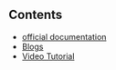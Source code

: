 ## Contents

- [official documentation](https://nifi.apache.org/docs/nifi-docs/html/user-guide.html)
- [Blogs](https://github.com/grsrujan/docs/blob/master/ref/nifi/ref/blogs.md)
- [Video Tutorial]()
